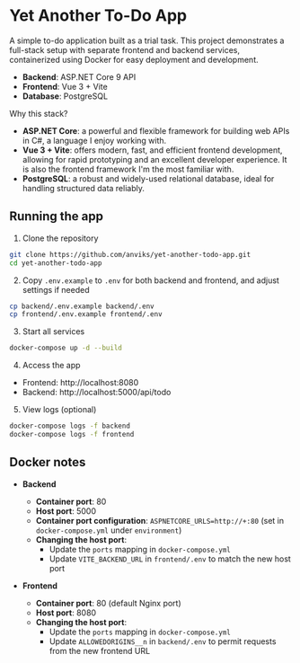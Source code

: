 # Yet Another To-Do App

A simple to-do application built as a trial task.
This project demonstrates a full-stack setup with separate frontend and backend services,
containerized using Docker for easy deployment and development.
- **Backend**: ASP.NET Core 9 API
- **Frontend**: Vue 3 + Vite
- **Database**: PostgreSQL

Why this stack?
- **ASP.NET Core**: a powerful and flexible framework for building web APIs in C#, a language I enjoy working with.
- **Vue 3 + Vite**: offers modern, fast, and efficient frontend development,
allowing for rapid prototyping and an excellent developer experience. It is also the frontend framework I'm the most familiar with.
- **PostgreSQL**: a robust and widely-used relational database, ideal for handling structured data reliably.


## Running the app

1. Clone the repository
```bash
git clone https://github.com/anviks/yet-another-todo-app.git
cd yet-another-todo-app
```

2. Copy `.env.example` to `.env` for both backend and frontend, and adjust settings if needed
```bash
cp backend/.env.example backend/.env
cp frontend/.env.example frontend/.env
```

3. Start all services
```bash
docker-compose up -d --build
```

4. Access the app
- Frontend: http://localhost:8080
- Backend: http://localhost:5000/api/todo

5. View logs (optional)
```bash
docker-compose logs -f backend
docker-compose logs -f frontend
```


## Docker notes

- **Backend**
  - **Container port**: 80
  - **Host port**: 5000
  - **Container port configuration**: `ASPNETCORE_URLS=http://+:80` (set in `docker-compose.yml` under `environment`)
  - **Changing the host port**:
    - Update the `ports` mapping in `docker-compose.yml`
    - Update `VITE_BACKEND_URL` in `frontend/.env` to match the new host port
    
- **Frontend**
  - **Container port**: 80 (default Nginx port)
  - **Host port**: 8080
  - **Changing the host port**:
    - Update the `ports` mapping in `docker-compose.yml`
    - Update `ALLOWEDORIGINS__n` in `backend/.env` to permit requests from the new frontend URL

